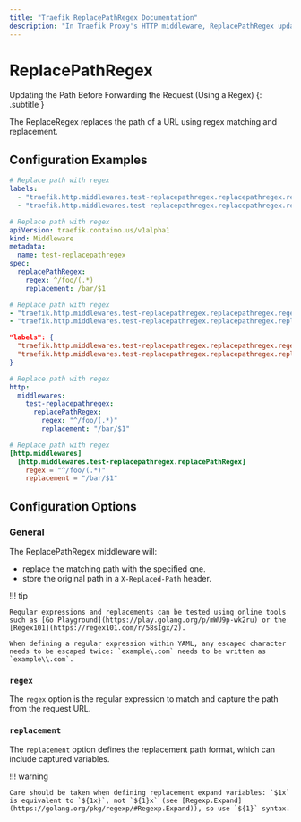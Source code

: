 ```yaml
---
title: "Traefik ReplacePathRegex Documentation"
description: "In Traefik Proxy's HTTP middleware, ReplacePathRegex updates paths before forwarding requests, using a regex. Read the technical documentation."
---
```


# ReplacePathRegex

Updating the Path Before Forwarding the Request (Using a Regex)
{: .subtitle }

<!--
TODO: add schema
-->

The ReplaceRegex replaces the path of a URL using regex matching and replacement.

## Configuration Examples

```yaml tab="Docker"
# Replace path with regex
labels:
  - "traefik.http.middlewares.test-replacepathregex.replacepathregex.regex=^/foo/(.*)"
  - "traefik.http.middlewares.test-replacepathregex.replacepathregex.replacement=/bar/$$1"
```

```yaml tab="Kubernetes"
# Replace path with regex
apiVersion: traefik.containo.us/v1alpha1
kind: Middleware
metadata:
  name: test-replacepathregex
spec:
  replacePathRegex:
    regex: ^/foo/(.*)
    replacement: /bar/$1
```

```yaml tab="Consul Catalog"
# Replace path with regex
- "traefik.http.middlewares.test-replacepathregex.replacepathregex.regex=^/foo/(.*)"
- "traefik.http.middlewares.test-replacepathregex.replacepathregex.replacement=/bar/$1"
```

```json tab="Marathon"
"labels": {
  "traefik.http.middlewares.test-replacepathregex.replacepathregex.regex": "^/foo/(.*)",
  "traefik.http.middlewares.test-replacepathregex.replacepathregex.replacement": "/bar/$1"
}
```

```yaml tab="File (YAML)"
# Replace path with regex
http:
  middlewares:
    test-replacepathregex:
      replacePathRegex:
        regex: "^/foo/(.*)"
        replacement: "/bar/$1"
```

```toml tab="File (TOML)"
# Replace path with regex
[http.middlewares]
  [http.middlewares.test-replacepathregex.replacePathRegex]
    regex = "^/foo/(.*)"
    replacement = "/bar/$1"
```

## Configuration Options

### General

The ReplacePathRegex middleware will:

- replace the matching path with the specified one.
- store the original path in a `X-Replaced-Path` header.

!!! tip

    Regular expressions and replacements can be tested using online tools such as [Go Playground](https://play.golang.org/p/mWU9p-wk2ru) or the [Regex101](https://regex101.com/r/58sIgx/2).

    When defining a regular expression within YAML, any escaped character needs to be escaped twice: `example\.com` needs to be written as `example\\.com`.

### `regex`

The `regex` option is the regular expression to match and capture the path from the request URL.

### `replacement`

The `replacement` option defines the replacement path format, which can include captured variables.

!!! warning

    Care should be taken when defining replacement expand variables: `$1x` is equivalent to `${1x}`, not `${1}x` (see [Regexp.Expand](https://golang.org/pkg/regexp/#Regexp.Expand)), so use `${1}` syntax.
